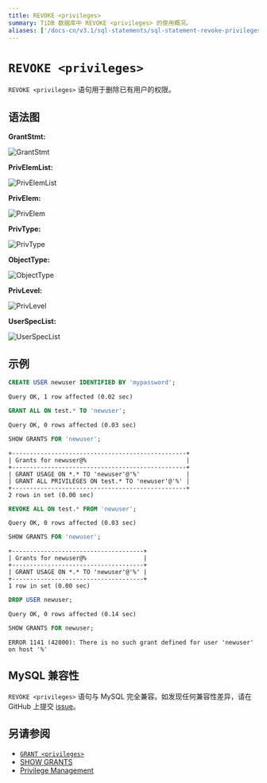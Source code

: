 ```yaml
---
title: REVOKE <privileges>
summary: TiDB 数据库中 REVOKE <privileges> 的使用概况。
aliases: ['/docs-cn/v3.1/sql-statements/sql-statement-revoke-privileges/','/docs-cn/v3.1/reference/sql/statements/revoke-privileges/']
---
```


# `REVOKE <privileges>`

`REVOKE <privileges>` 语句用于删除已有用户的权限。

## 语法图

**GrantStmt:**

![GrantStmt](https://docs-download.pingcap.com/media/images/docs-cn/sqlgram/GrantStmt.png)

**PrivElemList:**

![PrivElemList](https://docs-download.pingcap.com/media/images/docs-cn/sqlgram/PrivElemList.png)

**PrivElem:**

![PrivElem](https://docs-download.pingcap.com/media/images/docs-cn/sqlgram/PrivElem.png)

**PrivType:**

![PrivType](https://docs-download.pingcap.com/media/images/docs-cn/sqlgram/PrivType.png)

**ObjectType:**

![ObjectType](https://docs-download.pingcap.com/media/images/docs-cn/sqlgram/ObjectType.png)

**PrivLevel:**

![PrivLevel](https://docs-download.pingcap.com/media/images/docs-cn/sqlgram/PrivLevel.png)

**UserSpecList:**

![UserSpecList](https://docs-download.pingcap.com/media/images/docs-cn/sqlgram/UserSpecList.png)

## 示例


```sql
CREATE USER newuser IDENTIFIED BY 'mypassword';
```

```
Query OK, 1 row affected (0.02 sec)
```


```sql
GRANT ALL ON test.* TO 'newuser';
```

```
Query OK, 0 rows affected (0.03 sec)
```


```sql
SHOW GRANTS FOR 'newuser';
```

```
+-------------------------------------------------+
| Grants for newuser@%                            |
+-------------------------------------------------+
| GRANT USAGE ON *.* TO 'newuser'@'%'             |
| GRANT ALL PRIVILEGES ON test.* TO 'newuser'@'%' |
+-------------------------------------------------+
2 rows in set (0.00 sec)
```


```sql
REVOKE ALL ON test.* FROM 'newuser';
```

```
Query OK, 0 rows affected (0.03 sec)
```


```sql
SHOW GRANTS FOR 'newuser';
```

```
+-------------------------------------+
| Grants for newuser@%                |
+-------------------------------------+
| GRANT USAGE ON *.* TO 'newuser'@'%' |
+-------------------------------------+
1 row in set (0.00 sec)
```


```sql
DROP USER newuser;
```

```
Query OK, 0 rows affected (0.14 sec)
```


```sql
SHOW GRANTS FOR newuser;
```

```
ERROR 1141 (42000): There is no such grant defined for user 'newuser' on host '%'
```

## MySQL 兼容性

`REVOKE <privileges>` 语句与 MySQL 完全兼容。如发现任何兼容性差异，请在 GitHub 上提交 [issue](https://github.com/pingcap/tidb/issues/new/choose)。

## 另请参阅

* [`GRANT <privileges>`](/sql-statements/sql-statement-grant-privileges.md)
* [SHOW GRANTS](/sql-statements/sql-statement-show-grants.md)
* [Privilege Management](/privilege-management.md)
